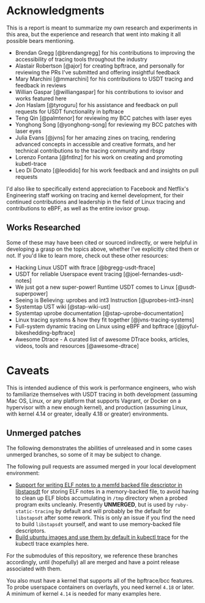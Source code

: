 # Acknowledgments

This is a report is meant to summarize my own research and experiments in this area, but the experience and research that went into making it all possible bears mentioning.

- Brendan Gregg [@brendangregg] for his contributions to improving the
accessibility of tracing tools throughout the industry
- Alastair Robertson [@ajor] for creating bpftrace, and personally for
reviewing the PRs I've submitted and offering insightful feedback
- Mary Marchini [@mmarchini] for his contributions to USDT tracing and
feedback in reviews
- Willian Gaspar [@williangaspar] for his contributions to iovisor and works
featured here
- Jon Haslam [@tyroguru] for his assistance and feedback on pull requests for
USDT functionality in bpftrace
- Teng Qin [@palmtenor] for reviewing my BCC patches with laser eyes
- Yonghong Song [@yonghong-song] for reviewing my BCC patches with laser eyes
- Julia Evans [@jvns] for her amazing zines on tracing, rendering advanced
concepts in accessible and creative formats, and her technical contributions to
the tracing community and rbspy
- Lorenzo Fontana [@fntlnz] for his work on creating and promoting kubetl-trace
- Leo Di Donato [@leodido] for his work feedback and and insights on pull
requests

I'd also like to specifically extend appreciation to Facebook and Netflix's
Engineering staff working on tracing and kernel development, for their
continued contributions and leadership in the field of Linux tracing and
contributions to eBPF, as well as the entire iovisor group.

## Works Researched

Some of these may have been cited or sourced indirectly, or were helpful in
developing a grasp on the topics above, whether I've explicitly cited them or
not. If you'd like to learn more, check out these other resources:

- Hacking Linux USDT with ftrace [@bgregg-usdt-ftrace]
- USDT for reliable Userspace event tracing [@joel-fernandes-usdt-notes]
- We just got a new super-power! Runtime USDT comes to Linux [@usdt-superpower]
- Seeing is Believing: uprobes and int3 Instruction [@uprobes-int3-insn]
- Systemtap UST wiki [@stap-wiki-ust]
- Systemtap uprobe documentation [@stap-uprobe-documentation]
- Linux tracing systems & how they fit together [@jvns-tracing-systems]
- Full-system dynamic tracing on Linux using eBPF and bpftrace [@joyful-bikeshedding-bpftrace]
- Awesome Dtrace - A curated list of awesome DTrace books, articles, videos,
tools and resources [@awesome-dtrace]

# Caveats

This is intended audience of this work is performance engineers, who wish to
familiarize themselves with USDT tracing in both development (assuming Mac OS,
Linux, or any platform that supports Vagrant, or Docker on a hypervisor with a
new enough kernel), and production (assuming Linux, with kernel 4.14 or
greater, ideally 4.18 or greater) environments.

## Unmerged patches

The following demonstrates the abilities of unreleased and in some cases
unmerged branches, so some of it may be subject to change.

The following pull requests are assumed merged in your local development
environment:

* [Support for writing ELF notes to a memfd backed file descriptor in libstapsdt](https://github.com/sthima/libstapsdt/pull/24)
for storing ELF notes in a memory-backed file, to avoid having to clean up ELF
blobs accumulating in `/tmp` directory when a probed program exits uncleanly.
Presently **UNMERGED**, but is used by `ruby-static-tracing` by default and
will probably be the default for `libstapsdt` after some rework. This is only
an issue if you find the need to build `libstapsdt` yourself, and want to use
memory-backed file descriptors.
* [Build ubuntu images and use them by default in kubectl trace](https://github.com/iovisor/kubectl-trace/pull/52)
for the kubectl trace examples here.

For the submodules of this repository, we reference these branches accordingly,
until (hopefully) all are merged and have a point release associated with them.

You also must have a kernel that supports all of the bpftrace/bcc features. To
probe userspace containers on overlayfs, you need kernel `4.18` or later. A
minimum of kernel `4.14` is needed for many examples here.
